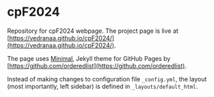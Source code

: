 # cpF2024

Repository for cpF2024 webpage.
The project page is live at [https://vedranaa.github.io/cpF2024/](https://vedranaa.github.io/cpF2024/).

The page uses [Minimal](https://github.com/pages-themes/minimal), Jekyll theme for GitHub Pages by [https://github.com/orderedlist](https://github.com/orderedlist). 


Instead of making changes to configuration file `_config.yml`, the layout (most importantly, left sidebar) is defined in `_layouts/default_html`. 
